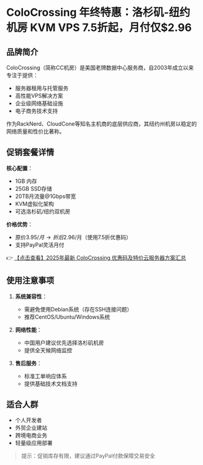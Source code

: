 # ColoCrossing 年终特惠：洛杉矶-纽约机房 KVM VPS 7.5折起，月付仅$2.96

## 品牌简介

ColoCrossing（简称CC机房）是美国老牌数据中心服务商，自2003年成立以来专注于提供：
- 服务器租用与托管服务
- 高性能VPS解决方案
- 企业级网络基础设施
- 电子商务技术支持

作为RackNerd、CloudCone等知名主机商的底层供应商，其纽约州机房以稳定的网络质量和性价比著称。

## 促销套餐详情

**核心配置**：
- 1GB 内存
- 25GB SSD存储
- 20TB月流量@1Gbps带宽
- KVM虚拟化架构
- 可选洛杉矶/纽约双机房

**价格优势**：
- 原价$3.95/月 → 折后$2.96/月（使用7.5折优惠码）
- 支持PayPal灵活月付

👉 [【点击查看】2025年最新 ColoCrossing 优惠码及特价云服务器方案汇总](https://bit.ly/ColoCrossing)

## 使用注意事项

1. **系统兼容性**：
   - 需避免使用Debian系统（存在SSH连接问题）
   - 推荐CentOS/Ubuntu/Windows系统

2. **网络性能**：
   - 中国用户建议优先选择洛杉矶机房
   - 提供全天候网络监控

3. **售后服务**：
   - 标准工单响应体系
   - 提供基础技术文档支持

## 适合人群

- 个人开发者
- 外贸企业建站
- 跨境电商业务
- 轻量级应用部署

> 提示：促销库存有限，建议通过PayPal付款保障交易安全